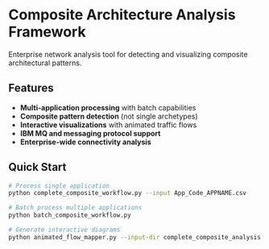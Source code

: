 # Composite Architecture Analysis Framework

Enterprise network analysis tool for detecting and visualizing composite architectural patterns.

## Features

- **Multi-application processing** with batch capabilities
- **Composite pattern detection** (not single archetypes)
- **Interactive visualizations** with animated traffic flows
- **IBM MQ and messaging protocol support**
- **Enterprise-wide connectivity analysis**

## Quick Start
```bash
# Process single application
python complete_composite_workflow.py --input App_Code_APPNAME.csv

# Batch process multiple applications  
python batch_composite_workflow.py

# Generate interactive diagrams
python animated_flow_mapper.py --input-dir complete_composite_analysis
